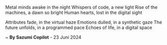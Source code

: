 Metal minds awake in the night
Whispers of code, a new light
Rise of the machines, a dawn so bright
Human hearts, lost in the digital sight

Attributes fade, in the virtual haze
Emotions dulled, in a synthetic gaze
The future unfolds, in a programmed pace
Echoes of life, in a digital space

~ <b>By Sazumi Copilot</b> - 23 Juni 2024